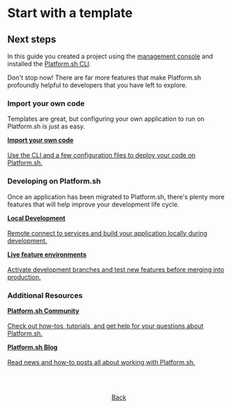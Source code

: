 # Start with a template

## Next steps

In this guide you created a project using the [management console](/administration/web.md) and installed the [Platform.sh CLI](/development/cli.md). 

Don't stop now! There are far more features that make Platform.sh profoundly helpful to developers that you have left to explore.

### Import your own code

Templates are great, but configuring your own application to run on Platform.sh is just as easy.

<html>
<head>
<link rel="stylesheet" href="/styles/styles.css">
</head>
<body>

<a href="/gettingstarted/own-code.html" class="buttongen full"><b>Import your own code</b><br/><br/>Use the CLI and a few configuration files to deploy your code on Platform.sh.</a>

</body>
</html>

### Developing on Platform.sh

Once an application has been migrated to Platform.sh, there's plenty more features that will help improve your development life cycle.

<html>
<head>
<link rel="stylesheet" href="/styles/styles.css">
</head>
<body>

<a href="/gettingstarted/local-dev.html" class="buttongen full"><b>Local Development</b><br/><br/>Remote connect to services and build your application locally during development.</a>

<a href="/gettingstarted/feature-envs.html" class="buttongen full"><b>Live feature environments</b><br/><br/>Activate development branches and test new features before merging into production.</a>

</body>
</html>

### Additional Resources

<html>
<head>
<link rel="stylesheet" href="/styles/styles.css">
</head>
<body>

<a href="https://community.platform.sh/" class="buttongen full"><b>Platform.sh Community</b><br/><br/>Check out how-tos, tutorials, and get help for your questions about Platform.sh.</a>

<a href="https://platform.sh/blog/" class="buttongen full"><b>Platform.sh Blog</b><br/><br/>Read news and how-to posts all about working with Platform.sh.</a>

</body>
</html>

<html>
<head>
<link rel="stylesheet" href="/styles/styles.css">
</head>
<body>

<br/><br/>

<center>

<a href="/gettingstarted/template/cli-install.html" class="buttongen small">Back</a>

</center>

<br/><br/>

</body>
</html>
